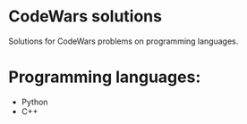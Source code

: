# CodeWars solutions
Solutions for CodeWars problems on programming languages.
# Programming languages:

- Python
- C++
